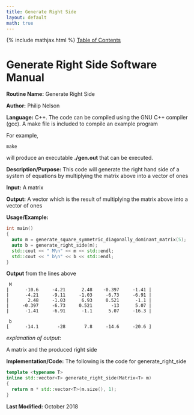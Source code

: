 ```yaml
---
title: Generate Right Side
layout: default
math: true
---
```

{% include mathjax.html %}
<a href="https://philipnelson5.github.io/math4610/SoftwareManual"> Table of Contents </a>
# Generate Right Side Software Manual

**Routine Name:** Generate Right Side

**Author:** Philip Nelson

**Language:** C++. The code can be compiled using the GNU C++ compiler (gcc). A make file is included to compile an example program

For example,

```
make
```

will produce an executable **./gen.out** that can be executed.

**Description/Purpose:** This code will generate the right hand side of a system of equations by multiplying the matrix above into a vector of ones

**Input:** A matrix

**Output:** A vector which is the result of multiplying the matrix above into a vector of ones

**Usage/Example:**

``` cpp
int main()
{
  auto m = generate_square_symmetric_diagonally_dominant_matrix(5);
  auto b = generate_right_side(m);
  std::cout << " M\n" << m << std::endl;
  std::cout << " b\n" << b << std::endl;
}
```

**Output** from the lines above
```
 M
|      -10.6     -4.21      2.48    -0.397     -1.41 |
|      -4.21     -9.11     -1.03     -6.73     -6.91 |
|       2.48     -1.03      6.93     0.521      -1.1 |
|     -0.397     -6.73     0.521       -13      5.07 |
|      -1.41     -6.91      -1.1      5.07     -16.3 |

 b
[      -14.1       -28       7.8     -14.6     -20.6 ]
```

_explanation of output_:

A matrix and the produced right side

**Implementation/Code:** The following is the code for generate_right_side

``` cpp
template <typename T>
inline std::vector<T> generate_right_side(Matrix<T> m)
{
  return m * std::vector<T>(m.size(), 1);
}
```

**Last Modified:** October 2018
